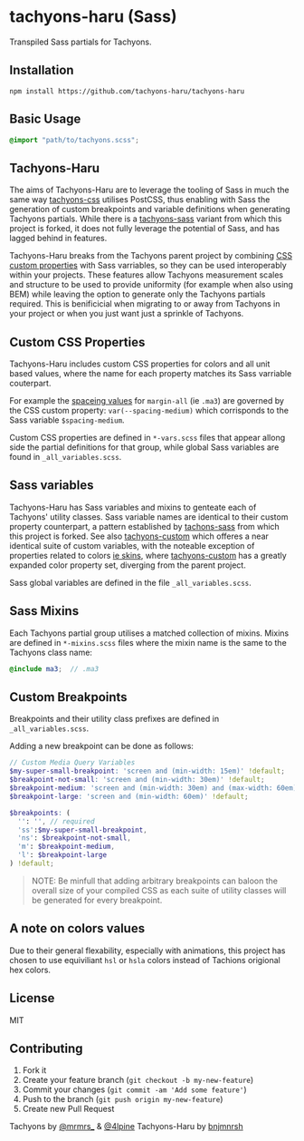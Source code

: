 # tachyons-haru (Sass)

Transpiled Sass partials for Tachyons.

## Installation

```javscript
npm install https://github.com/tachyons-haru/tachyons-haru
```

## Basic Usage

```scss
@import "path/to/tachyons.scss";
```
## Tachyons-Haru
The aims of Tachyons-Haru are to leverage the tooling of Sass in much the same way [tachyons-css](http://tachyons.io/) utilises PostCSS, thus enabling with Sass the generation of custom breakpoints and variable definitions when generating Tachyons partials. While there is a [tachyons-sass](https://github.com/tachyons-css/tachyons-sass) variant from which this project is forked, it does not fully leverage the potential of Sass, and has lagged behind in features.

Tachyons-Haru breaks from the Tachyons parent project by combining [CSS custom properties](https://developer.mozilla.org/en-US/docs/Web/CSS/--*) with Sass varriables, so they can be used interoperably within your projects. These features allow Tachyons measurement scales and structure to be used to provide uniformity (for example when also using BEM) while leaving the option to generate only the Tachyons partials required. This is benificicial when migrating to or away from Tachyons in your project or when you just want just a sprinkle of Tachyons.

## Custom CSS Properties

Tachyons-Haru includes custom CSS properties for colors and all unit based values, where the name for each property matches its Sass varriable couterpart.

For example the [spaceing values](http://tachyons.io/docs/layout/spacing/) for `margin-all` (ie `.ma3`) are governed by the CSS custom property: `var(--spacing-medium)` which corrisponds to the Sass variable `$spacing-medium`.

Custom CSS properties are defined in `*-vars.scss` files that appear allong side the partial definitions for that group, while global Sass variables are found in `_all_variables.scss`.

## Sass variables

Tachyons-Haru has Sass variables and mixins to genteate each of Tachyons' utility classes. Sass variable names are identical to their custom property counterpart, a pattern established by [tachons-sass](https://github.com/tachyons-css/tachyons-sass) from which this project is forked. See also [tachyons-custom](https://github.com/tachyons-haru/tachyons-custom) which offeres a near identical suite of custom variables, with the noteable exception of properties related to colors [ie skins](https://github.com/tachyons-haru/tachyons-custom/blob/master/src/_variables.css), where [tachyons-custom](https://github.com/tachyons-haru/tachyons-custom) has a greatly expanded color property set, diverging from the parent project.

Sass global variables are defined in the file `_all_variables.scss`.

## Sass Mixins

Each Tachyons partial group utilises a matched collection of mixins. Mixins are defined in `*-mixins.scss` files where the mixin name is the same to the Tachyons class name:

```scss
@include ma3;  // .ma3
```

## Custom Breakpoints

Breakpoints and their utility class prefixes are defined in `_all_variables.scss`.

Adding a new breakpoint can be done as follows:

```scss
// Custom Media Query Variables
$my-super-small-breakpoint: 'screen and (min-width: 15em)' !default;
$breakpoint-not-small: 'screen and (min-width: 30em)' !default;
$breakpoint-medium: 'screen and (min-width: 30em) and (max-width: 60em)' !default;
$breakpoint-large: 'screen and (min-width: 60em)' !default;

$breakpoints: (
  '': '', // required
  'ss':$my-super-small-breakpoint,
  'ns': $breakpoint-not-small,
  'm': $breakpoint-medium,
  'l': $breakpoint-large
) !default;
```

> NOTE: Be minfull that adding arbitrary breakpoints can baloon the overall size of your compiled CSS as each suite of utility classes will be generated for every breakpoint.

## A note on colors values

Due to their general flexability, especially with animations, this project has chosen to use equiviliant `hsl` or `hsla` colors instead of Tachions origional hex colors.

## License

MIT

## Contributing

1. Fork it
2. Create your feature branch (`git checkout -b my-new-feature`)
3. Commit your changes (`git commit -am 'Add some feature'`)
4. Push to the branch (`git push origin my-new-feature`)
5. Create new Pull Request

Tachyons by [@mrmrs_](https://twitter.com/mrmrs_) & [@4lpine](https://twitter.com/4lpine)
Tachyons-Haru by [bnjmnrsh](https://github.com/bnjmnrsh)
